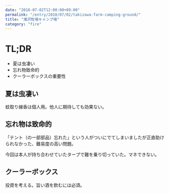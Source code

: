 ```yaml
---
date: "2018-07-02T12:00:00+09:00"
permalink: "/entry/2018/07/02/takizawa-farm-camping-ground/"
title: "滝沢牧場キャンプ場"
category: "fire"
---
```


# TL;DR

- 夏は虫凄い
- 忘れ物致命的
- クーラーボックスの重要性

## 夏は虫凄い

蚊取り線香は個人用。他人に期待しても効果ない。

## 忘れ物は致命的

「テント（の一部部品）忘れた」という人がついにでてしまいましたが正直助けられなかった、難易度の高い問題。

今回は本人が持ち合わせていたタープで難を乗り切っていた。マネできない。

## クーラーボックス

投資を考える。旨い酒を飲むには必須。
